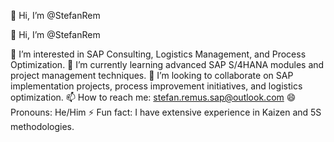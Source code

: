 👋 Hi, I’m @StefanRem

👋 Hi, I’m @StefanRem

👀 I’m interested in SAP Consulting, Logistics Management, and Process Optimization.
🌱 I’m currently learning advanced SAP S/4HANA modules and project management techniques.
💞️ I’m looking to collaborate on SAP implementation projects, process improvement initiatives, and logistics optimization.
📫 How to reach me: stefan.remus.sap@outlook.com
😄 Pronouns: He/Him
⚡ Fun fact: I have extensive experience in Kaizen and 5S methodologies.

<!---
StefanRem/StefanRem is a ✨ special ✨ repository because its `README.md` (this file) appears on your GitHub profile.
You can click the Preview link to take a look at your changes.
--->
